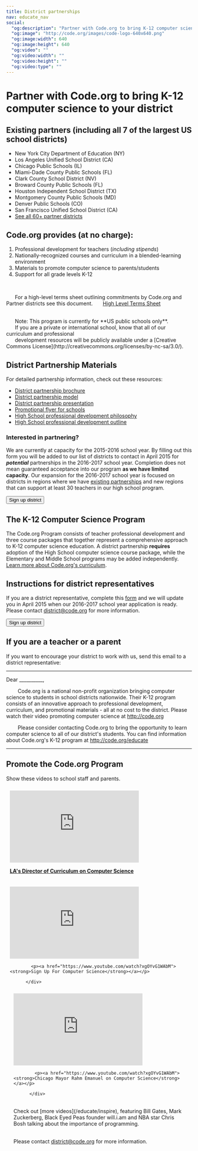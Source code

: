```yaml
---
title: District partnerships
nav: educate_nav
social:
  "og:description": "Partner with Code.org to bring K-12 computer science to your district."
  "og:image": "http://code.org/images/code-logo-640x640.png"
  "og:image:width": 640
  "og:image:height": 640
  "og:video": ""
  "og:video:width": ""
  "og:video:height": ""
  "og:video:type": ""
---
```

# Partner with Code.org to bring K-12 computer science to your district

## Existing partners (including all 7 of the largest US school districts)


- New York City Department of Education (NY)
- Los Angeles Unified School District (CA)
- Chicago Public Schools (IL)
- Miami-Dade County Public Schools (FL)
- Clark County School District (NV)
- Broward County Public Schools (FL)
- Houston Independent School District (TX)
- Montgomery County Public Schools (MD)
- Denver Public Schools (CO)
- San Francisco Unified School District (CA)
- [See all 60+ partner districts](/educate/partner-districts)


## Code.org provides (at no charge): 

1. Professional development for teachers (*including stipends*)
2. Nationally-recognized courses and curriculum in a blended-learning environment
3. Materials to promote computer science to parents/students
4. Support for all grade levels K-12
<br />
	

&nbsp;&nbsp;&nbsp;&nbsp;&nbsp;&nbsp;For a high-level terms sheet outlining commitments by Code.org and Partner districts see this document. 
&nbsp;&nbsp;&nbsp;&nbsp;&nbsp;&nbsp;[High Level Terms Sheet](https://docs.google.com/document/d/19gQVqJD_QymJUnqmfUYgyq1s7xtf0piC6KIiMBhNmgI/pub)


<br />
&nbsp;&nbsp;&nbsp;&nbsp;&nbsp;&nbsp;Note: This program is currently for **US public schools only**. <br />
&nbsp;&nbsp;&nbsp;&nbsp;&nbsp;&nbsp;If you are a private or international school, know that all of our curriculum and professional <br />
&nbsp;&nbsp;&nbsp;&nbsp;&nbsp;&nbsp;development resources will be publicly available under a [Creative Commons License](http://creativecommons.org/licenses/by-nc-sa/3.0/).

## District Partnership Materials 

For detailed partnership information, check out these resources:
 

- [District partnership brochure](/files/Code.org_SchoolsBrochure.pdf)
- [District partnership model](/files/DistrictPartnershipPlan.pdf)
- [District partnership presentation](/files/DistrictPartnershipPresentation.pdf)
- [Promotional flyer for schools](/files/SchoolsOnePager.pdf)
- [High School professional development philosophy](/files/HighSchoolProfessionalDevelopmentPhilosophy.pdf) 
- [High School professional development outline](/files/HighSchoolProfessionalDevelopmentOutline.pdf) 

### Interested in partnering?

We are currently at capacity for the 2015-2016 school year. By filling out this form you will be added to our list of districts to contact in April 2015 for ***potential*** partnerships in the 2016-2017 school year. Completion does not mean guaranteed acceptance into our program **as we have limited capacity**. Our expansion for the 2016-2017 school year is focused on districts in regions where we have [existing partnerships](http://code.org/educate/partner-districts) and new regions that can support at least 30 teachers in our high school program.

[<button>Sign up district</button>](/district-partner)

## The K-12 Computer Science Program

The Code.org Program consists of teacher professional development and three course packages that together represent a comprehensive approach to K-12 computer science education.  A district partnership **requires** adoption of the High School computer science course package, while the Elementary and Middle School programs may be added independently. [Learn more about Code.org's curriculum](/educate/curriculum/).

## Instructions for district representatives

If you are a district representative, complete this [form](/district-partner) and we will update you in April 2015 when our 2016-2017 school year application is ready. Please contact <district@code.org> for more information.

[<button>Sign up district</button>](/district-partner)

  
## If you are a teacher or a parent
If you want to encourage your district to work with us, send this email to a district representative:

---
Dear __________,

&nbsp; &nbsp; &nbsp; &nbsp; Code.org is a national non-profit organization bringing computer science to students in school districts nationwide. Their K-12 program consists of an innovative approach to professional development, curriculum, and promotional materials - all at no cost to the district. Please watch their video promoting computer science at http://code.org

&nbsp; &nbsp; &nbsp; &nbsp; Please consider contacting Code.org to bring the opportunity to learn computer science to all of our district's students. You can find information about Code.org's K-12 program at http://code.org/educate

---


## Promote the Code.org Program

Show these videos to school staff and parents.

<div style="float:left; padding:10px">
 
<iframe width="350" height="195" src="https://www.youtubeeducation.com/embed/7DL21nMrHsA?iv_load_policy=3&rel=0&autohide=1&showinfo=0" frameborder="0" allowfullscreen></iframe>
            
<p><a href="https://www.youtube.com/watch?7DL21nMrHsA"><strong>LA's Director of Curriculum on Computer Science</strong></a></p>
</div>

<div style="float:left; padding:10px">

<iframe width="350" height="195" src="https://www.youtubeeducation.com/embed/xgOYvG1WAbM?iv_load_policy=3&rel=0&autohide=1&showinfo=0" frameborder="0" allowfullscreen></iframe>
            
            <p><a href="https://www.youtube.com/watch?xgOYvG1WAbM"><strong>Sign Up For Computer Science</strong></a></p>
            
          </div>

<div style="float:left; padding:10px">

<iframe width="350" height="195" src="https://www.youtubeeducation.com/embed/DJsUb8Qrcy0?iv_load_policy=3&rel=0&autohide=1&showinfo=0" frameborder="0" allowfullscreen></iframe>
            
            <p><a href="https://www.youtube.com/watch?xgOYvG1WAbM"><strong>Chicago Mayor Rahm Emanuel on Computer Science</strong></a></p>
            
          </div>

<div style='clear:both'></div>

<br />
Check out [more videos](/educate/inspire), featuring Bill Gates, Mark Zuckerberg, Black Eyed Peas founder will.i.am and NBA star Chris Bosh talking about the importance of programming.
<br />
<br/>


Please contact <district@code.org> for more information.

